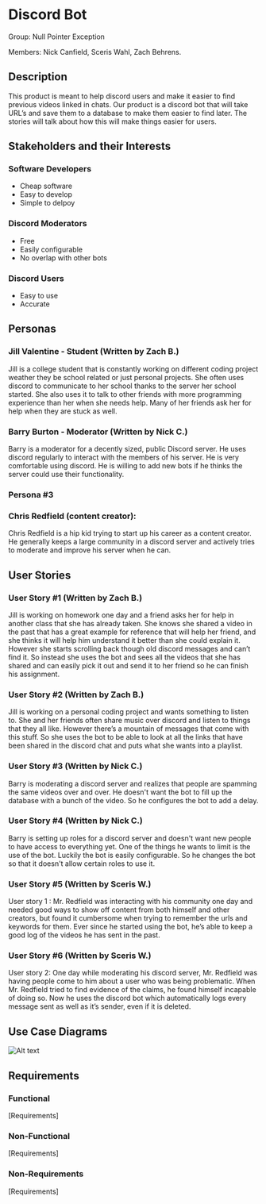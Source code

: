 # Discord Bot

Group: Null Pointer Exception

Members: Nick Canfield, Sceris Wahl, Zach Behrens.

## Description

This product is meant to help discord users and make it easier to find previous videos linked in chats. Our product is a discord bot that will take URL’s and save them to a database to make them easier to find later. The stories will talk about how this will make things easier for users.

## Stakeholders and their Interests 

### Software Developers

* Cheap software
* Easy to develop
* Simple to delpoy

### Discord Moderators

* Free
* Easily configurable
* No overlap with other bots

### Discord Users

* Easy to use
* Accurate

## Personas

### Jill Valentine - Student (Written by Zach B.)

Jill is a college student that is constantly working on different coding project weather they be school related or just personal projects. She often uses discord to communicate to her school thanks to the server her school started. She also uses it to talk to other friends with more programming experience than her when she needs help. Many of her friends ask her for help when they are stuck as well. 

### Barry Burton - Moderator (Written by Nick C.)

Barry is a moderator for a decently sized, public Discord server.  He uses discord regularly to interact with the members of his server.  He is very comfortable using discord.  He is willing to add new bots if he thinks the server could use their functionality.

### Persona #3
### Chris Redfield (content creator): 
Chris Redfield is a hip kid trying to start up his career as a content creator. He generally keeps a large community in a discord server and actively tries to moderate and improve his server when he can.

## User Stories

### User Story #1 (Written by Zach B.)

Jill is working on homework one day and a friend asks her for help in another class that she has already taken. She knows she shared a video in the past that has a great example for reference that will help her friend, and she thinks it will help him understand it better than she could explain it. However she starts scrolling back though old discord messages and can’t find it. So instead she uses the bot and sees all the videos that she has shared and can easily pick it out and send it to her friend so he can finish his assignment.

### User Story #2 (Written by Zach B.)

Jill is working on a personal coding project and wants something to listen to. She and her friends often share music over discord and listen to things that they all like. However there’s a mountain of messages that come with this stuff. So she uses the bot to be able to look at all the links that have been shared in the discord chat and puts what she wants into a playlist.

### User Story #3 (Written by Nick C.)

Barry is moderating a discord server and realizes that people are spamming the same videos over and over.  He doesn't want the bot to fill up the database with a bunch of the video.  So he configures the bot to add a delay.

### User Story #4 (Written by Nick C.)

Barry is setting up roles for a discord server and doesn't want new people to have access to everything yet.  One of the things he wants to limit is the use of the bot.  Luckily the bot is easily configurable.  So he changes the bot so that it doesn't allow certain roles to use it.

### User Story #5 (Written by Sceris W.)

User story 1 : Mr. Redfield was interacting with his community one day and needed good ways to show off content from both himself and other creators, but found it cumbersome when trying to remember the urls and keywords for them. Ever since he started using the bot, he’s able to keep a good log of the videos he has sent in the past.
### User Story #6 (Written by Sceris W.)

User story 2: One day while moderating his discord server, Mr. Redfield was having people come to him about a user who was being problematic. When Mr. Redfield tried to find evidence of the claims, he found himself incapable of doing so. Now he uses the discord bot which automatically logs every message sent as well as it’s sender, even if it is deleted.

## Use Case Diagrams

![Alt text]([InsertDiagramFileHere] "Use Case Diagrams")

## Requirements

### Functional

[Requirements]

### Non-Functional

[Requirements]

### Non-Requirements

[Requirements]
